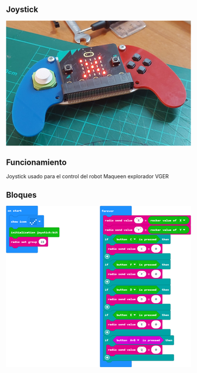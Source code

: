## Joystick

![](https://github.com/IESValledelSol/Joystickbit/blob/master/20230514_200058.jpg)

## Funcionamiento

Joystick usado para el control del robot Maqueen explorador VGER

## Bloques

![A rendered view of the blocks](https://github.com/iesvalledelsol/Joystickbit/raw/master/.github/makecode/blocks.png)
